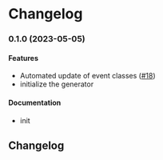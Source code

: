 # Changelog

### 0.1.0 (2023-05-05)

#### Features

* Automated update of event classes ([#18](https://github.com/googleapis/google-cloudevents-ruby/issues/18)) 
* initialize the generator 
#### Documentation

* init 

## Changelog
